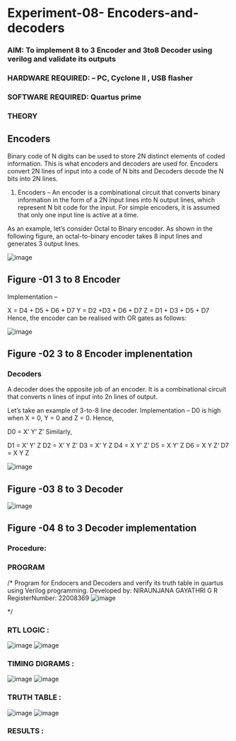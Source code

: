 # Experiment-08- Encoders-and-decoders 
### AIM: To implement 8 to 3 Encoder and  3to8 Decoder using verilog and validate its outputs
### HARDWARE REQUIRED:  – PC, Cyclone II , USB flasher
### SOFTWARE REQUIRED:   Quartus prime
### THEORY 

## Encoders
Binary code of N digits can be used to store 2N distinct elements of coded information. This is what encoders and decoders are used for. Encoders convert 2N lines of input into a code of N bits and Decoders decode the N bits into 2N lines.

1. Encoders –
An encoder is a combinational circuit that converts binary information in the form of a 2N input lines into N output lines, which represent N bit code for the input. For simple encoders, it is assumed that only one input line is active at a time.

As an example, let’s consider Octal to Binary encoder. As shown in the following figure, an octal-to-binary encoder takes 8 input lines and generates 3 output lines.

![image](https://user-images.githubusercontent.com/36288975/171543588-bc0746df-a173-4b35-989e-5fb7d385fe8a.png)
## Figure -01 3 to 8 Encoder 


Implementation –

X = D4 + D5 + D6 + D7
Y = D2 +D3 + D6 + D7
Z = D1 + D3 + D5 + D7 
Hence, the encoder can be realised with OR gates as follows:


![image](https://user-images.githubusercontent.com/36288975/171543740-68403b82-aa93-4c98-9343-f32b14885a2e.png)
## Figure -02 3 to 8 Encoder implenentation 

 ### Decoders 
A decoder does the opposite job of an encoder. It is a combinational circuit that converts n lines of input into 2n lines of output.

Let’s take an example of 3-to-8 line decoder.
Implementation –
D0 is high when X = 0, Y = 0 and Z = 0. Hence,

D0 = X’ Y’ Z’ 
Similarly,

D1 = X’ Y’ Z
D2 = X’ Y Z’
D3 = X’ Y Z
D4 = X Y’ Z’
D5 = X Y’ Z
D6 = X Y Z’
D7 = X Y Z 


![image](https://user-images.githubusercontent.com/36288975/171543978-ee2d0671-2846-40a1-8705-507fd6287a49.png)
## Figure -03 8 to 3 Decoder 



![image](https://user-images.githubusercontent.com/36288975/171543866-5a6eace6-8683-49d7-9c4f-a7cb30ec3035.png)
## Figure -04 8 to 3 Decoder implementation 

### Procedure:





### PROGRAM 
/*
Program for Endocers and Decoders  and verify its truth table in quartus using Verilog programming.
Developed by: NIRAUNJANA GAYATHRI G R
RegisterNumber:  22008369 
![image](https://user-images.githubusercontent.com/119395610/213845782-7d308cf5-c2b9-4e7d-b5aa-06f39fb7db19.png)


*/






### RTL LOGIC :
![image](https://user-images.githubusercontent.com/119395610/213845685-09edb3d9-9ef4-47e6-b54e-59a7405aeed2.png)
![image](https://user-images.githubusercontent.com/119395610/213845694-a84e2260-5044-4fa7-bea0-93d176074d6f.png)









### TIMING DIGRAMS :
![image](https://user-images.githubusercontent.com/119395610/213845711-36c08851-9496-41c7-ac7e-9c2b2131b176.png)
![image](https://user-images.githubusercontent.com/119395610/213845731-791a2df2-9b75-4753-afd4-fd16a9932293.png)






### TRUTH TABLE :

![image](https://user-images.githubusercontent.com/119395610/213845738-92026ee9-e36e-47a0-856e-f5d8bba9e847.png)
![image](https://user-images.githubusercontent.com/119395610/213845744-badb3f8e-d5ac-4697-a31e-33f7cd6b5d72.png)






### RESULTS :


